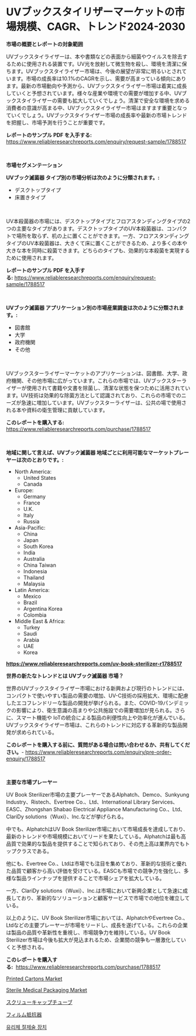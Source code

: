 <p><h1>UVブックスタイリザーマーケットの市場規模、CAGR、トレンド2024-2030</h1></p><p><strong>市場の概要とレポートの対象範囲</strong></p>
<p><p>UVブックスタイライザーは、本や書類などの表面から細菌やウイルスを除去するために使用される装置です。UV光を放射して微生物を殺し、環境を清潔に保ちます。UVブックスタイライザー市場は、今後の展望が非常に明るいとされています。市場の成長率は10.1%のCAGRを示し、需要が高まっている傾向にあります。最新の市場動向や予測から、UVブックスタイライザー市場は着実に成長していくと予想されています。様々な産業や環境での需要が増加する中、UVブックスタイライザーの需要も拡大していくでしょう。清潔で安全な環境を求める消費者の意識が高まる中、UVブックスタイライザー市場はますます重要となっていくでしょう。UVブックスタイライザー市場の成長率や最新の市場トレンドを把握し、市場予測を行うことが重要です。</p></p>
<p><strong>レポートのサンプル PDF を入手する:</strong> <a href="https://www.reliableresearchreports.com/enquiry/request-sample/1788517">https://www.reliableresearchreports.com/enquiry/request-sample/1788517</a></p>
<p>&nbsp;</p>
<p><strong>市場セグメンテーション</strong></p>
<p><strong>UVブック滅菌器 タイプ別の市場分析は次のように分類されます。:</strong></p>
<p><ul><li>デスクトップタイプ</li><li>床置きタイプ</li></ul></p>
<p>&nbsp;</p>
<p><p>UV本殺菌器の市場には、デスクトップタイプとフロアスタンディングタイプの2つの主要なタイプがあります。デスクトップタイプのUV本殺菌器は、コンパクトで場所を取らず、机の上に置くことができます。一方、フロアスタンディングタイプのUV本殺菌器は、大きくて床に置くことができるため、より多くの本や大きな本を同時に殺菌できます。どちらのタイプも、効果的な本殺菌を実現するために使用されます。</p></p>
<p><strong>レポートのサンプル PDF を入手する:</strong>&nbsp;<a href="https://www.reliableresearchreports.com/enquiry/request-sample/1788517">https://www.reliableresearchreports.com/enquiry/request-sample/1788517</a></p>
<p>&nbsp;</p>
<p><strong> UVブック滅菌器 アプリケーション別の市場産業調査は次のように分類されます。:</strong></p>
<p><ul><li>図書館</li><li>大学</li><li>政府機関</li><li>その他</li></ul></p>
<p>&nbsp;</p>
<p><p>UVブックスターライザーマーケットのアプリケーションは、図書館、大学、政府機関、その他市場に広がっています。これらの市場では、UVブックスターライザーが使用されて書籍や文書を除菌し、清潔な状態を保つために活用されています。UV技術は効果的な除菌方法として認識されており、これらの市場でのニーズが急速に増加しています。UVブックスターライザーは、公共の場で使用される本や資料の衛生管理に貢献しています。</p></p>
<p><strong>このレポートを購入する:</strong>&nbsp; <a href="https://www.reliableresearchreports.com/purchase/1788517">https://www.reliableresearchreports.com/purchase/1788517</a></p>
<p>&nbsp;</p>
<p><strong>地域に関して言えば、UVブック滅菌器 地域ごとに利用可能なマーケットプレーヤーは次のとおりです。:</strong></p>
<p><ul>
    <li>
        North America:
        <ul>
            <li>United States</li>
            <li>Canada</li>
        </ul>
    </li>
    <li>
        Europe:
        <ul>
            <li>Germany</li>
            <li>France</li>
            <li>U.K.</li>
            <li>Italy</li>
            <li>Russia</li>
        </ul>
    </li>
    <li>
        Asia-Pacific:
        <ul>
            <li>China</li>
            <li>Japan</li>
            <li>South Korea</li>
            <li>India</li>
            <li>Australia</li>
            <li>China Taiwan</li>
            <li>Indonesia</li>
            <li>Thailand</li>
            <li>Malaysia</li>
        </ul>
    </li>
    <li>
        Latin America:
        <ul>
            <li>Mexico</li>
            <li>Brazil</li>
            <li>Argentina Korea</li>
            <li>Colombia</li>
        </ul>
    </li>
    <li>
        Middle East & Africa:
        <ul>
            <li>Turkey</li>
            <li>Saudi</li>
            <li>Arabia</li>
            <li>UAE</li>
            <li>Korea</li>
        </ul>
    </li>
    </ul></p>
<p><strong><a href="https://www.reliableresearchreports.com/uv-book-sterilizer-r1788517">https://www.reliableresearchreports.com/uv-book-sterilizer-r1788517</a></strong>&nbsp;</p>
<p><strong>世界の新たなトレンドとは UVブック滅菌器 市場？</strong></p>
<p><p>世界のUVブックスタイライザー市場における新興および現行のトレンドには、コンパクトで使いやすい製品の需要の増加、UV-C技術の採用拡大、環境に配慮したエコフレンドリーな製品の開発が挙げられる。また、COVID-19パンデミックの影響により、衛生意識の高まりや公共施設での需要増加が見られる。さらに、スマート機能や IoTの統合による製品の利便性向上や効率化が進んでいる。UVブックスタイライザー市場は、これらのトレンドに対応する革新的な製品開発が求められている。</p></p>
<p><strong>このレポートを購入する前に、質問がある場合は問い合わせるか、共有してください。</strong>- <a href="https://www.reliableresearchreports.com/enquiry/pre-order-enquiry/1788517">https://www.reliableresearchreports.com/enquiry/pre-order-enquiry/1788517</a></p>
<p>&nbsp;</p>
<p><strong>主要な市場プレーヤー</strong></p>
<p><p>UV Book Sterilizer市場の主要プレーヤーであるAlphatch、Demco、Sunkyung Industry、Ristech、Evertree Co.、Ltd、International Library Services、EASC、Zhongshan Shabao Electrical Appliance Manufacturing Co.、Ltd、ClariDy solutions（Wuxi）、lnc.などが挙げられる。</p><p>中でも、AlphatchはUV Book Sterilizer市場において市場成長を達成しており、最新のトレンドや市場規模においてリードを果たしている。Alphatchは最も高品質で効果的な製品を提供することで知られており、その売上高は業界内でもトップクラスである。</p><p>他にも、Evertree Co.、Ltdは市場でも注目を集めており、革新的な技術と優れた品質で顧客から高い評価を受けている。EASCも市場での競争力を強化し、多様な製品ラインナップを提供することで市場シェアを拡大している。</p><p>一方、ClariDy solutions（Wuxi）、lnc.は市場において新興企業として急速に成長しており、革新的なソリューションと顧客サービスで市場での地位を確立している。</p><p>以上のように、UV Book Sterilizer市場においては、AlphatchやEvertree Co.、Ltdなどの主要プレーヤーが市場をリードし、成長を遂げている。これらの企業は製品の品質や革新性を重視し、市場競争力を維持している。UV Book Sterilizer市場は今後も拡大が見込まれるため、企業間の競争も一層激化していくと予想される。</p></p>
<p><strong>このレポートを購入する:</strong>&nbsp;&nbsp;<a href="https://www.reliableresearchreports.com/purchase/1788517">https://www.reliableresearchreports.com/purchase/1788517</a></p>
<p><p><a href="https://github.com/shotows/Market-Research-Report-List-2/blob/main/printed-cartons-market.md">Printed Cartons Market</a></p><p><a href="https://github.com/beatblasta/Market-Research-Report-List-2/blob/main/sterile-medical-packaging-market.md">Sterile Medical Packaging Market</a></p><p><a href="https://github.com/nemesis2824/Market-Research-Report-List-1/blob/main/250406325838.md">スクリューキャップチューブ</a></p><p><a href="https://medium.com/@elishelacruz56456/%E3%83%95%E3%82%A3%E3%83%AB%E3%83%A0%E6%8A%B5%E6%8A%97%E5%99%A8%E3%81%AE%E5%B8%82%E5%A0%B4%E3%82%B7%E3%82%A7%E3%82%A2%E3%81%AE%E9%80%B2%E5%8C%96%E3%81%A8%E5%B8%82%E5%A0%B4%E6%88%90%E9%95%B7%E3%83%88%E3%83%AC%E3%83%B3%E3%83%892024%E5%B9%B4%E3%81%8B%E3%82%892031%E5%B9%B4%E3%81%BE%E3%81%A7-ae70a30fb034">フィルム抵抗器</a></p><p><a href="https://medium.com/@sophieinleeds/vitrectomy-%EC%9E%A5%EC%B9%98-%EC%8B%9C%EC%9E%A5-%EB%B6%84%EC%84%9D-%EA%B8%80%EB%A1%9C%EB%B2%8C-%EC%82%B0%EC%97%85-%EC%A0%84%EB%A7%9D%EA%B3%BC-%EC%98%88%EC%B8%A1-2024%EB%85%84%EB%B6%80%ED%84%B0-2031%EB%85%84-03321dbb7a75">유리체 절제술 장치</a></p></p>